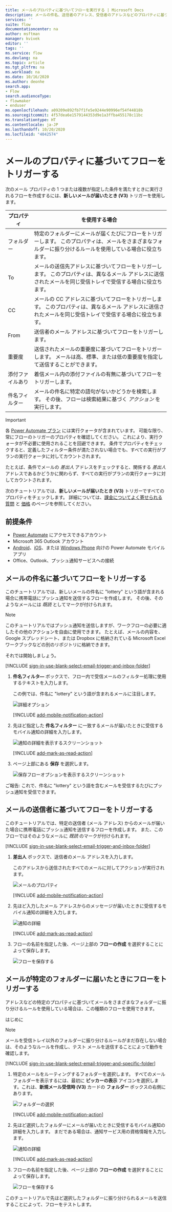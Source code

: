 ```yaml
---
title: メールのプロパティに基づいてフローを実行する | Microsoft Docs
description: メールの件名、送信者のアドレス、受信者のアドレスなどのプロパティに基づいてフローを開始します。
services: ''
suite: flow
documentationcenter: na
author: msftman
manager: kvivek
editor: ''
tags: ''
ms.service: flow
ms.devlang: na
ms.topic: article
ms.tgt_pltfrm: na
ms.workload: na
ms.date: 10/16/2020
ms.author: deonhe
search.app:
- Flow
search.audienceType:
- flowmaker
- enduser
ms.openlocfilehash: a09209e892fb7f1fe5e9244e90996ef54f44818b
ms.sourcegitcommit: 4f57dea6e1579144353d9e1a3ffba455178c11bc
ms.translationtype: HT
ms.contentlocale: ja-JP
ms.lasthandoff: 10/20/2020
ms.locfileid: "4042574"
---
```

# <a name="trigger-a-flow-based-on-email-properties"></a>メールのプロパティに基づいてフローをトリガーする

次のメール プロパティの 1 つまたは複数が指定した条件を満たすときに実行されるフローを作成するには、**新しいメールが届いたとき (V3)** トリガーを使用します。

| プロパティ | を使用する場合 |
| --- | --- |
| フォルダー |特定のフォルダーにメールが届くたびにフローをトリガーします。 このプロパティは、メールをさまざまなフォルダーに振り分けるルールを使用している場合に役立ちます。 |
| To |メールの送信先アドレスに基づいてフローをトリガーします。 このプロパティは、異なるメール アドレスに送信されたメールを同じ受信トレイで受信する場合に役立ちます。 |
|CC|メールの CC アドレスに基づいてフローをトリガーします。 このプロパティは、異なるメール アドレスに送信されたメールを同じ受信トレイで受信する場合に役立ちます。
| From |送信者のメール アドレスに基づいてフローをトリガーします。 |
| 重要度 |送信されたメールの重要度に基づいてフローをトリガーします。 メールは高、標準、または低の重要度を指定して送信することができます。 |
| 添付ファイルあり |着信メール内の添付ファイルの有無に基づいてフローをトリガーします。 |
| 件名フィルター |メールの件名に特定の語句がないかどうかを検索します。 その後、フローは検索結果に基づく *アクション* を実行します。 |

> [!IMPORTANT]
> 各 [Power Automate プラン](https://flow.microsoft.com/pricing/) には実行クォータが含まれています。 可能な限り、常にフローのトリガーのプロパティを確認してください。 これにより、実行クォータが不必要に使用されることを回避できます。 条件でプロパティをチェックすると、定義したフィルター条件が満たされない場合でも、すべての実行がプランの実行クォータに対してカウントされます。 

たとえば、条件でメールの *差出人* アドレスをチェックすると、関係する *差出人* アドレスであるかどうかに関わらず、すべての実行がプランの実行クォータに対してカウントされます。
> 
> 

次のチュートリアルでは、**新しいメールが届いたとき (V3)** トリガーですべてのプロパティをチェックします。 詳細については、[課金についてよく寄せられる質問](billing-questions.md#what-counts-as-a-run) と [価格](https://ms.flow.microsoft.com/pricing/) のページを参照してください。

## <a name="prerequisites"></a>前提条件
* [Power Automate](https://flow.microsoft.com) にアクセスできるアカウント
* Microsoft 365 Outlook アカウント
* [Android](https://aka.ms/flowmobiledocsandroid)、[iOS](https://aka.ms/flowmobiledocsios)、または [Windows Phone](https://aka.ms/flowmobilewindows) 向けの Power Automate モバイル アプリ
* Office、Outlook、プッシュ通知サービスへの接続

## <a name="trigger-a-flow-based-on-an-emails-subject"></a>メールの件名に基づいてフローをトリガーする
このチュートリアルでは、新しいメールの件名に "lottery" という語が含まれる場合に携帯電話にプッシュ通知を送信するフローを作成します。 その後、そのようなメールには *既読* としてマークが付けられます。

>[!NOTE]
>このチュートリアルではプッシュ通知を送信しますが、ワークフローの必要に適したその他のアクションを自由に使用できます。 たとえば、メールの内容を、Google スプレッドシート、または Dropbox に格納されている Microsoft Excel ワークブックなどの別のリポジトリに格納できます。

それでは開始しましょう。

[!INCLUDE [sign-in-use-blank-select-email-trigger-and-inbox-folder](includes/sign-in-use-blank-select-email-trigger-and-inbox-folder.md)]

1. **件名フィルタ―** ボックスで、フロー内で受信メールのフィルター処理に使用するテキストを入力します。
   
     この例では、件名に "lottery" という語が含まれるメールに注目します。
   
    ![詳細オプション](./media/email-triggers/email-triggers-subject-text.png)

    [!INCLUDE [add-mobile-notification-action](includes/add-mobile-notification-action.md)]

1. 先ほど指定した **件名フィルター** に一致するメールが届いたときに受信するモバイル通知の詳細を入力します。
   
    ![通知の詳細を表示するスクリーンショット](./media/email-triggers/email-triggers-4.png)

    [!INCLUDE [add-mark-as-read-action](includes/add-mark-as-read-action.md)]

1. ページ上部にある **保存** を選択します。
   
    ![保存フローオプションを表示するスクリーンショット](./media/email-triggers/email-triggers-subject-notification.png)

ご報告:  これで、件名に "lottery" という語を含むメールを受信するたびにプッシュ通知を受信できます。

## <a name="trigger-a-flow-based-on-an-emails-sender"></a>メールの送信者に基づいてフローをトリガーする
このチュートリアルでは、特定の送信者 (メール アドレス) からのメールが届いた場合に携帯電話にプッシュ通知を送信するフローを作成します。 また、このフローではそのようなメールに *既読* のマークが付けられます。

[!INCLUDE [sign-in-use-blank-select-email-trigger-and-inbox-folder](includes/sign-in-use-blank-select-email-trigger-and-inbox-folder.md)]

1. **差出人** ボックスで、送信者のメール アドレスを入力します。 
   
     このアドレスから送信されたすべてのメールに対してアクションが実行されます。
   
    ![メールのプロパティ](./media/email-triggers/email-triggers-from.png)

    [!INCLUDE [add-mobile-notification-action](includes/add-mobile-notification-action.md)]

1. 先ほど入力したメール アドレスからのメッセージが届いたときに受信するモバイル通知の詳細を入力します。
   
    ![通知の詳細](./media/email-triggers/email-triggers-sender-notification.png)

    [!INCLUDE [add-mark-as-read-action](includes/add-mark-as-read-action.md)]

1. フローの名前を指定した後、ページ上部の **フローの作成** を選択することによって保存します。
   
    ![フローを保存する](./media/email-triggers/email-triggers-sender-5.png)

## <a name="trigger-a-flow-when-emails-arrive-in-a-specific-folder"></a>メールが特定のフォルダーに届いたときにフローをトリガーする
アドレスなどの特定のプロパティに基づいてメールをさまざまなフォルダーに振り分けるルールを使用している場合は、この種類のフローを使用できます。

はじめに

> [!NOTE]
> メールを受信トレイ以外のフォルダーに振り分けるルールがまだ存在しない場合は、そのようなルールを作成し、テスト メールを送信することによって動作を確認します。
> 
> 

[!INCLUDE [sign-in-use-blank-select-email-trigger-and-specific-folder](includes/sign-in-use-blank-select-email-trigger-and-specific-folder.md)]

1. 特定のメールをルーティングするフォルダーを選択します。 すべてのメール フォルダーを表示するには、最初に **ピッカーの表示** アイコンを選択します。これは、**新規メール受信時 (V3)** カードの **フォルダー** ボックスの右側にあります。
   
    ![フォルダーの選択](./media/email-triggers/email-triggers-2.png)

    [!INCLUDE [add-mobile-notification-action](includes/add-mobile-notification-action.md)]

1. 先ほど選択したフォルダーにメールが届いたときに受信するモバイル通知の詳細を入力します。 まだである場合は、通知サービス用の資格情報を入力します。
   
    ![通知の詳細](./media/email-triggers/email-triggers-folder-notification.png)

    [!INCLUDE [add-mark-as-read-action](includes/add-mark-as-read-action.md)]

1. フローの名前を指定した後、ページ上部の **フローの作成** を選択することによって保存します。
   
    ![フローを保存する](./media/email-triggers/email-triggers-7.png)

このチュートリアルで先ほど選択したフォルダーに振り分けられるメールを送信することによって、フローをテストします。

